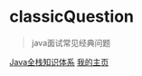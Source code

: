 
# classicQuestion


> java面试常见经典问题


[Java全栈知识体系](https://www.pdai.tech/md/interview/x-interview.html)
[我的主页](https://strawqqhat.github.io/)